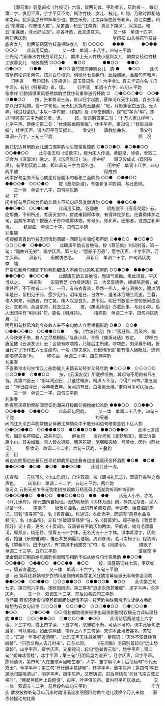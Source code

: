 <!-- { "loadSidebar": true } -->
　　《尊前集》载皇甫松《竹枝词》六首，皆两句体。平韵者五，仄韵者一。每句第二字，俱用平声，余字平仄不拘。所注竹枝、女儿、枝儿，叶韵，乃歌时群相随和之声。犹采莲之有举棹年少也。按古乐府，江南弄等曲皆有和声。如江南曲，和云“阳春路，时使佳人度”。龙笛曲，和云“江南弄，真龙下翔凤”。采莲曲，和云“采莲居，渌水好沾衣”。亦各叶韵。此其遗意耳。 
　　又一体　单调十四字，两句两仄韵　　　　　　　　　　　　　　　　　　　　皇甫松 
山头桃花竹枝谷底杏女儿　韵两花窈窕竹枝遥相映女儿　韵
○○○○　　●●●　　　　●○●●　　○○○
　　此首用仄韵。 
　　又一体　单调二十八字，四句三平韵　　　　　　　　　　　　　　　　　　　孙光宪 
门前春水竹枝白苹花女儿　韵岸上无人竹枝小艇斜女儿　韵商女经过竹枝江欲暮女儿　句散抛残
○○○●　　●○○　　　　●●○○　　●●○　　　　○●○○　　○●●　　　　●○○
食竹枝饲神鸦女儿　韵
●　　●○○
　　此词较皇甫松词多两句。按刘白竹枝词，俱拗体七言绝句，此独谐婉，且每句有和声。 
　
归字谣　　蔡伸词名《苍梧谣》。周玉晨词名《十六字令》。袁去华词亦名《归字谣》。有刻《归梧谣》者，误。
　　归字谣　单调十六字，四句三平韵　　　　　　　　　　　　　　　　　　　　张孝祥 
归韵猎猎薰风卷绣旗韵拦教住句重举送行杯韵
○　◎●○○◎●○　○○●　⊙●●○○
　　按，张孝祥词三首，皆以归字起韵。蔡伸词以天字起韵，袁去华词亦以归字起韵，皆一字句也。元天机余锦周玉晨词：“眠，月影穿窗白玉钱。无人弄，移过枕圅边。”本以一字句起，《词综》及《草堂别集》，误“眠”字为“明”，遂以“明月影”三字为起句者，误。
　　按，张词别首第二句：“十万人家儿样啼”，儿字平声。蔡伸词第二句：“休使圆蟾照客眠”，休字平声。第四句：“桂影自婵娟”，桂字仄声。谱内可平可仄据此。 
　
渔父引　　唐教坊曲名。
　　渔父引　单调十八字，三句三平韵　　　　　　　　　　　　　　　　　　　　顾　况 

新妇矶边月明韵女儿浦口潮平韵沙头鹭宿鱼惊韵
○●○○●○　●○●●○○　○○●●○○
　　此与张志和《渔歌子》，极为宋人传诵。黄庭坚、徐俯，曾取二词合为《浣溪沙》歌之。见《乐府雅词》注。 
闲中好　　调见段成式《酉阳杂俎》，有平韵仄韵二体，即以首句三字为调名也。
　　闲中好　单调十八字，四句两平韵　　　　　　　　　　　　　　　　　　　　段成式  
闲中好句尘务不萦心韵坐对当窗木句看移三面阴韵
○○●　○●●○○　●●○○●　○○○●○
　　按《酉阳杂俎》，有张希复平韵词，与此悉同。 
　　又一体　单调十八字，四句两仄韵　　　　　　　　　　　　　　　　　　　　郑　符  
闲中好句尽日松为侣韵此趣人不知句轻风度僧语韵
○○●　●●○○●　●●○●○　○○●○●
　　此词用仄韵。 
纥那曲　　明胡震亨《唐音癸箴》云，纥那曲，不知所出。考唐天宝中，崔成甫翻得体歌，有得体纥那也。纥囊得体那之句，岂其所本欤？按唐人于舟中唱得体歌，有号头，即和声。纥那者，或曲之和声也。
　　纥那曲　单调二十字，四句三平韵　　　　　　　　　　　　　　　　　　　　刘禹锡  
杨柳郁青青韵竹枝无恨情韵同郎一回顾句听唱纥那声韵
⊙●●○○　●○○●○　⊙○◎⊙●　○●●○○
　　此即唐平韵五言绝句。按《尊前集》刘词别首，第一句：“蹋曲兴无穷”，蹋字仄声。第三句：“愿郎千万寿”，愿字仄声，千字平声，万字仄声。 
　
拜新月　　唐教坊曲名。
　　拜新月　单调二十字，四句两仄韵　　　　　　　　　　　　　　　　　　　　李　端  
开帘见新月句便即下阶拜韵细语人不闻句北风吹裙带韵
○○●○●　●●●○●　●●○●○　●○○○●
　　此即唐仄韵五言绝句，而语气微拗。填此词者，平仄当从之。 
　
梧桐影　　宋周紫芝《竹坡诗话》云：大梁景德寺，峨嵋院道者，戒律甚严，不下席者二十年。一日，有布衣青裘，昂然一伟人，来与语良久，期以明年是日，复相见于此，愿少见待。明年是日，日方午，道者沐浴端坐而逝。至暮，伟人果来，问道者，曰亡矣。伟人叹息良久，忽不见。明日书数语于堂侧壁间绝高处。宣和间，余游京师，犹及见之。　　按，《庚溪诗话》亦载此事，与此小异。后人因词中有“明月斜”句，更名《明月斜》。
　　梧桐影　单调二十字，四句两仄韵　　　　　　　　　　　　　　　　　　　　吕　岩  
明月斜句秋风冷韵今夜故人来不来句教人立尽梧桐影韵
○●○　○○●　○●●○○●○　○○●●○○●
　　按，《竹坡诗话》作：“落日斜，西风冷，幽人今夜来不来，教人立尽梧桐影。”与此小异。今照《庚溪诗话》校定。 
　
啰唝曲　　唐范摅《云溪友议》云：金陵有啰唝楼，乃陈后主所建。啰唝曲，刘采春所唱，皆当代才子所作五六七言绝句。一名《望夫歌》。元稹诗所谓“更有恼人肠断处，选词能唱望夫歌”也。
　　啰唝曲　单调二十字，四句两平韵　　　　　　　　　　　　　　　　　　　　刘采春  
不喜秦淮水句生憎江上船韵载儿夫婿去句经岁又经年韵
●◎⊙⊙●　⊙⊙⊙◎○　◎○○●●　⊙●●○○
　　按，《云溪友议》所载啰唝曲，其起句不用韵者凡五首。其第四首云：“那年离别日，只道往桐庐。桐庐人不见，今得广州书。”第五首云：“昨日胜今日，今年老去年。黄河清有日，白发黑无缘。”谱内可平可仄据此。 
　　又一体　单调二十字，四句三平韵　　　　　　　　　　　　　　　　　　　　刘采春  
昨夜黑风寒韵牵船浦里安韵潮来打缆断句摇橹始知难韵
●●●○○　○○●●○　○○●●●　○●●○○
　　此首起句用韵。 
　　又一体　单调二十八字，四句三平韵　　　　　　　　　　　　　　　　　　　刘采春  
闲向江头采白苹韵常随女伴赛江神韵众中不敢分明语句暗掷金钱卜远人韵
○●○○●●○　○○●●●○○　●○●●○○●　●●○○●●○
　　此本七言绝句，因亦名啰唝曲，故并列之。 
　
醉妆词　　唐孙光宪《北梦琐言》，蜀王衍尝裹小巾，其尖如锥。宫人皆衣道服，簪莲花冠，施胭脂夹脸，号醉妆，因作《醉妆词》。
　　醉妆词　单调二十二字，六句三仄韵、三叠韵　　　　　　　　　　　　　　　王　衍  
者边走韵那边走叠只是寻花柳韵那边走叠者边走叠莫厌金杯酒韵
●○●　●○●　●●○○●　●○●　●○●　●●○○●
　　此调只此一词。 

庆宣和　　元张可久《小山乐府》，自注双调。按《唐书礼乐志》，双调乃夹钟之商声也。
　　庆宣和　单调二十二字，五句三平韵、两叶韵　　　　　　　　　　　　　　　张可久 
云影天光乍有无韵老树扶疏韵万柄高荷小西湖韵听雨叶听雨叶
○●○○●●○　●●○○　●●○○●○○　●●　●●
　　此元人小令，亦名《叶儿乐府》。即元曲所自始也。因仿明杨慎《词林万选》例，择其尤杂者，采入以备一体。 
　
南歌子　　唐教坊曲名。此词有单调双调。单调者，始自温庭筠词。词有“恨春宵”句，名《春宵曲》。张泌词，本此添字，因词有“高卷水晶帘额”句，名《水晶帘》。又有“惊破碧窗残梦”句，名《碧窗梦》。郑子聃有《我爱沂阳好》词十首，更名《十爱词》。双调者有平韵仄韵两体。平韵者，始自毛熙震词，周邦彦、杨无咎、僧挥五十四字体，无名氏五十三字体，俱本此添字。仄韵者，始自《乐府雅词》，惟石孝友词最为谐婉。周邦彦词，名《南柯子》。程垓词，名《望秦川》。田不伐词，有“帘风不动蝶交飞”句，名《风蝶令》。
　　南歌子　单调二十三字，五句三平韵　　　　　　　　　　　　　　　　　　　温庭筠 
手里金鹦鹉句胸前绣凤凰韵偷眼暗形相韵不如从嫁与句作鸳鸯韵
●●○○●　○○●●○　○●●○○　●○○●●　●○○
　　按，温庭筠词共七首，平仄如一，填者宜遵之。 
　　又一体　单调二十六字，五句三平韵　　　　　　　　　　　　　　　　　　　张　泌 
锦荐红鸂鶒句罗衣绣凤凰韵绮疏飘雪北风狂韵帘幕昼垂无事句郁金香韵
●●○○●　○○●●○　◎○⊙●●○○　○●●○○●　●○○
　　此词第三句七字，第四句六字异。按欧阳炯词，第三够本“迢迢永夜梦难成”，迢字平声，永字仄声。 
　　又一体　双调五十二字，前后段各四句三平韵　　　　　　　　　　　　　　　毛熙震 
惹恨还添恨句牵肠即断肠韵凝情不语一枝芳韵独映画帘闲立读绣衣香韵　　暗想为云女句应怜
◎◎○⊙●　○○◎●○　⊙○◎●●○○　◎●◎○⊙●　●○○　　　◎●○○●　○○
傅粉郎韵晚来轻步出闺房韵髻慢钗横无力读纵猖狂韵
●●○　◎○⊙●●○○　◎●⊙○⊙●　●○○ 
　　此词前后两结或上六字读、下三字句，或上四字读、下五字句，须蝉联不断，可读不可句。词中此等句法最多，可以类推。如此词两结，供作上六下三句读，宋词本此填者甚多。苏轼词：“正是一年春好近清明”、“此乐无声无味最难明”，秦观词：“天外不知音耗百般猜”、“只恐又抛人去几时来”，正与此同。
　　《花间集》毛词别首起句“远山愁黛碧”，山字平声，黛字仄声。又秦观词，起句“愁鬓香云坠”，愁字平声；第二句““娇眸冰雪裁”，冰字平声；第三句“月明风晃为谁开”，月字仄声，风字平声。陈师道词，第四句“人在笙歌声里暗生春”，人字、笙字俱平声；后段起句“今代无双士”，今字平声；第三句“杯行到手莫辞频”，杯字平声，到字仄声；第四句“明日凤池归路隔清尘”，明字平声，凤字仄声。又贺铸词，前后两结句“何处飞来白鹭立移时”、“睡起芭蕉叶上自题诗”，白字、叶字俱仄声。谱内可平可仄据此。 
　　又一体　双调五十二字，前后段各四句三平韵　　　　　　　　　　　　　　　辛弃疾 
散发披襟处句浮瓜沉李时韵涓涓流水细侵阶韵凿个池儿读唤个月儿来韵　　画栋频摇动句红蕖
